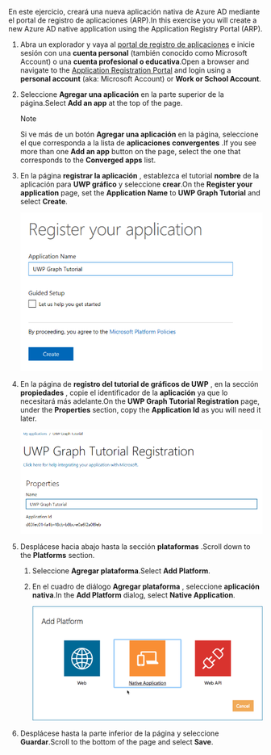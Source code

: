 <!-- markdownlint-disable MD002 MD041 -->

<span data-ttu-id="eb6d2-101">En este ejercicio, creará una nueva aplicación nativa de Azure AD mediante el portal de registro de aplicaciones (ARP).</span><span class="sxs-lookup"><span data-stu-id="eb6d2-101">In this exercise you will create a new Azure AD native application using the Application Registry Portal (ARP).</span></span>

1. <span data-ttu-id="eb6d2-102">Abra un explorador y vaya al [portal de registro de aplicaciones](https://apps.dev.microsoft.com) e inicie sesión con una **cuenta personal** (también conocido como Microsoft Account) o una **cuenta profesional o educativa**.</span><span class="sxs-lookup"><span data-stu-id="eb6d2-102">Open a browser and navigate to the [Application Registration Portal](https://apps.dev.microsoft.com) and login using a **personal account** (aka: Microsoft Account) or **Work or School Account**.</span></span>

1. <span data-ttu-id="eb6d2-103">Seleccione **Agregar una aplicación** en la parte superior de la página.</span><span class="sxs-lookup"><span data-stu-id="eb6d2-103">Select **Add an app** at the top of the page.</span></span>

    > [!NOTE]
    > <span data-ttu-id="eb6d2-104">Si ve más de un botón **Agregar una aplicación** en la página, seleccione el que corresponda a la lista de **aplicaciones convergentes** .</span><span class="sxs-lookup"><span data-stu-id="eb6d2-104">If you see more than one **Add an app** button on the page, select the one that corresponds to the **Converged apps** list.</span></span>

1. <span data-ttu-id="eb6d2-105">En la página **registrar la aplicación** , establezca el tutorial **nombre** de la aplicación para **UWP gráfico** y seleccione **crear**.</span><span class="sxs-lookup"><span data-stu-id="eb6d2-105">On the **Register your application** page, set the **Application Name** to **UWP Graph Tutorial** and select **Create**.</span></span>

    ![Captura de pantalla de la creación de una nueva aplicación en el sitio web del portal de registro de aplicaciones](./images/arp-create-app-01.png)

1. <span data-ttu-id="eb6d2-107">En la página de **registro del tutorial de gráficos de UWP** , en la sección **propiedades** , copie el identificador de la **aplicación** ya que lo necesitará más adelante.</span><span class="sxs-lookup"><span data-stu-id="eb6d2-107">On the **UWP Graph Tutorial Registration** page, under the **Properties** section, copy the **Application Id** as you will need it later.</span></span>

    ![Captura de pantalla del identificador de la aplicación recién creada](./images/arp-create-app-02.png)

1. <span data-ttu-id="eb6d2-109">Desplácese hacia abajo hasta la sección **plataformas** .</span><span class="sxs-lookup"><span data-stu-id="eb6d2-109">Scroll down to the **Platforms** section.</span></span>

    1. <span data-ttu-id="eb6d2-110">Seleccione **Agregar plataforma**.</span><span class="sxs-lookup"><span data-stu-id="eb6d2-110">Select **Add Platform**.</span></span>
    1. <span data-ttu-id="eb6d2-111">En el cuadro de diálogo **Agregar plataforma** , seleccione **aplicación nativa**.</span><span class="sxs-lookup"><span data-stu-id="eb6d2-111">In the **Add Platform** dialog, select **Native Application**.</span></span>

        ![Captura de pantalla que crea una plataforma para la aplicación](./images/arp-create-app-03.png)

1. <span data-ttu-id="eb6d2-113">Desplácese hasta la parte inferior de la página y seleccione **Guardar**.</span><span class="sxs-lookup"><span data-stu-id="eb6d2-113">Scroll to the bottom of the page and select **Save**.</span></span>
